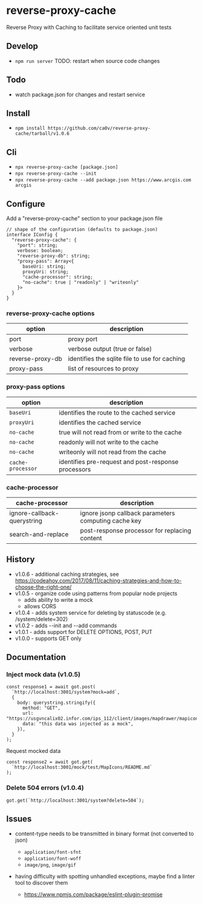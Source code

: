 # reverse-proxy-cache

Reverse Proxy with Caching to facilitate service oriented unit tests

## Develop

- `npm run server` TODO: restart when source code changes

## Todo

- watch package.json for changes and restart service

## Install

- `npm install https://github.com/ca0v/reverse-proxy-cache/tarball/v1.0.6`

## Cli

- `npx reverse-proxy-cache [package.json]`
- `npx reverse-proxy-cache --init`
- `npx reverse-proxy-cache --add package.json https://www.arcgis.com arcgis`

## Configure

Add a "reverse-proxy-cache" section to your package.json file

```
// shape of the configuration (defaults to package.json)
interface IConfig {
  "reverse-proxy-cache": {
    "port": string;
    verbose: boolean;
    "reverse-proxy-db": string;
    "proxy-pass": Array<{
      baseUri: string;
      proxyUri: string;
      "cache-processor": string;
      "no-cache": true | "readonly" | "writeonly"
    }>
  }
}
```

### reverse-proxy-cache options

| option           | description                                   |
| ---------------- | --------------------------------------------- |
| port             | proxy port                                    |
| verbose          | verbose output (true or false)                |
| reverse-proxy-db | identifies the sqlite file to use for caching |
| proxy-pass       | list of resources to proxy                    |

### proxy-pass options

| option            | description                                         |
| ----------------- | --------------------------------------------------- |
| `baseUri`         | identifies the route to the cached service          |
| `proxyUri`        | identifies the cached service                       |
| `no-cache`        | true will not read from or write to the cache       |
| `no-cache`        | readonly will not write to the cache                |
| `no-cache`        | writeonly will not read from the cache              |
| `cache-processor` | identifies pre-request and post-response processors |

### cache-processor

| cache-processor             | description                                          |
| --------------------------- | ---------------------------------------------------- |
| ignore-callback-querystring | ignore jsonp callback parameters computing cache key |
| search-and-replace          | post-response processor for replacing content        |

## History

- v1.0.6 - additional caching strategies, see https://codeahoy.com/2017/08/11/caching-strategies-and-how-to-choose-the-right-one/
- v1.0.5 - organize code using patterns from popular node projects
  - adds ability to write a mock
  - allows CORS
- v1.0.4 - adds system service for deleting by statuscode (e.g. /system/delete=302)
- v1.0.2 - adds --init and --add commands
- v1.0.1 - adds support for DELETE OPTIONS, POST, PUT
- v1.0.0 - supports GET only

## Documentation

### Inject mock data (v1.0.5)

```
const response1 = await got.post(
  `http://localhost:3001/system?mock=add`,
  {
    body: querystring.stringify({
      method: "GET",
      url: "https://usgvncalix02.infor.com/ips_112/client/images/mapdrawer/mapicons/README.md",
      data: "this data was injected as a mock",
    }),
  }
);
```

Request mocked data

```
const response2 = await got.get(
  `http://localhost:3001/mock/test/MapIcons/README.md`
);
```

### Delete 504 errors (v1.0.4)

```
got.get(`http://localhost:3001/system?delete=504`);
```

## Issues

- content-type needs to be transmitted in binary format (not converted to json)

  - `application/font-sfnt`
  - `application/font-woff`
  - `image/png`, `image/gif`

- having difficulty with spotting unhandled exceptions, maybe find a linter tool to discover them

  - https://www.npmjs.com/package/eslint-plugin-promise
